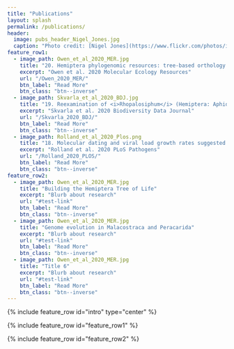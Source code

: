 ```yaml
---
title: "Publications"
layout: splash
permalink: /publications/
header:
  image: pubs_header_Nigel_Jones.jpg
  caption: "Photo credit: [Nigel Jones](https://www.flickr.com/photos/insectman/14836073/in/photolist-2j3fn-6kFoM3-nVXmH-9BWp8Q-6kFpcS-6tNqL3-GTRBP-4MNan4-Hw6tcy-3spTv-qYGvyZ-6kBexa-2j6AfJj-5pZs8a-bqytPP-nGYrN-888Q95-bupCAu-2j6BJLq-2j6xFbJ-TXZGAx-2j6BJHu-57wLod-McUJF-7ccyPN-2j6xFju-2j6BJNQ-2j6AfNT-7ZKBRp-aEmXiW-6oky49-2j6BJMh-2ibRyDC-2iYn5Cm-9RVEqg-Jk16Fk-fo4UBJ-bGXnD4-2jC3H-KkuCEb-nJfT9B-wkWrPM-GAqyoy-27eY98f-9FbCwg-wGhZzm-qRfwcM-9HsnRe-8hnFiE-vacGD7/)"
feature_row1:
  - image_path: Owen_et_al_2020_MER.jpg
    title: "20. Hemiptera phylogenomic resources: tree-based orthology prediction and conserved exon identification"
    excerpt: "Owen et al. 2020 Molecular Ecology Resources"
    url: "/Owen_2020_MER/"
    btn_label: "Read More"
    btn_class: "btn--inverse"
  - image_path: Skvarla_et_al_2020_BDJ.jpg
    title: "19. Reexamination of <i>Rhopalosiphum</i> (Hemiptera: Aphididae) using linear discriminant analysis to determine the validity of synonymized species, with some new synonymies and distribution data"
    excerpt: "Skvarla et al. 2020 Biodiversity Data Journal"
    url: "/Skvarla_2020_BDJ/"
    btn_label: "Read More"
    btn_class: "btn--inverse"
  - image_path: Rolland_et_al_2020_Plos.png
    title: "18. Molecular dating and viral load growth rates suggested that the eclipse phase lasted about a week in HIV-1 infected adults in East Africa and Thailand"
    excerpt: "Rolland et al. 2020 PLoS Pathogens"
    url: "/Rolland_2020_PLOS/"
    btn_label: "Read More"
    btn_class: "btn--inverse"
feature_row2:
  - image_path: Owen_et_al_2020_MER.jpg
    title: "Building the Hemiptera Tree of Life"
    excerpt: "Blurb about research"
    url: "#test-link"
    btn_label: "Read More"
    btn_class: "btn--inverse"
  - image_path: Owen_et_al_2020_MER.jpg
    title: "Genome evolution in Malacostraca and Peracarida"
    excerpt: "Blurb about research"
    url: "#test-link"
    btn_label: "Read More"
    btn_class: "btn--inverse"
  - image_path: Owen_et_al_2020_MER.jpg
    title: "Title 6"
    excerpt: "Blurb about research"
    url: "#test-link"
    btn_label: "Read More"
    btn_class: "btn--inverse"
---
```

<!--{% include base_path %}
-->
{% include feature_row id="intro" type="center" %}

{% include feature_row id="feature_row1" %}

{% include feature_row id="feature_row2" %}
<!--{% include feature_row id="feature_row1" type="center" %}
-->
<!--
<h3 class="archive__subtitle">{{ site.data.ui-text[site.locale].recent_posts | default: "Recent Posts" }}</h3>

{% for post in paginator.posts %}
  {% include archive-single.html %}
{% endfor %}

{% include paginator.html %} -->
